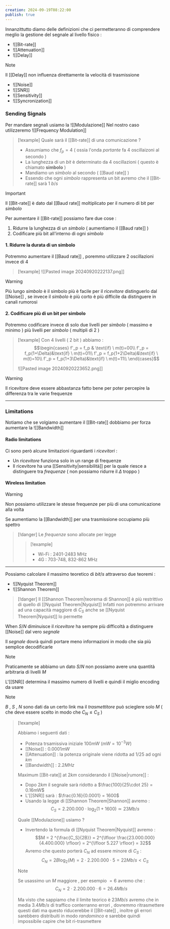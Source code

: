 ```yaml
---
creation: 2024-09-19T08:22:00
publish: true
---
```

Innanzittutto diamo delle definizioni che ci permetteranno di comprendere meglio la gestione del segnale al livello fisico : 
+ ![[Bit-rate]]
+ ![[Attenuation]]
+ ![[Delay]]
>[!note] 
>Il [[Delay]] non influenza direttamente la velocità di trasmissione
+ ![[Noise]]
+ ![[SNR]]
+ ![[Sensitivity]]
+ ![[Syncronization]]
### Sending Signals

Per mandare segnali usiamo la ![[Modulazione]]
Nel nostro caso utilizzeremo ![[Frequency Modulation]]
>[!example] 
>Quale sarà il [[Bit-rate]] di una comunicazione ?
>+ Assumiamo che $f_p = 4$ ( ossia l'onda *portante* fa 4 oscillaizoni al secondo )
>+ La lunghezza di un *bit* è determinato da 4 oscillazioni ( questo è chiamato **simbolo** )
>+ Mandiamo un *simbolo* al secondo ( [[Baud rate]] )
>+ Essendo che ogni *simbolo* rappresenta un bit avremo che il [[Bit-rate]] sarà $1 \ b/s$ 

>[!important] 
>Il [[Bit-rate]] è dato dal [[Baud rate]] moltiplicato per il numero di bit per *simbolo*

Per aumentare il [[Bit-rate]] possiamo fare due cose : 
1. Ridurre la lunghezza di un *simbolo* ( aumentiamo il [[Baud rate]] )
2. Codificare più bit all'interno di ogni *simbolo*

#### 1. Ridurre la durata di un simbolo

Potremmo aumentare il [[Baud rate]] , poremmo utilizzare 2 oscillazioni invece di 4 

>[!example] 
>![[Pasted image 20240920222137.png]]

>[!warning] 
>Più lungo *simbolo* è il simbolo più è facile per il *ricevitore* distinguerlo dal [[Noise]] , se invece il *simbolo* è più corto è più difficile da distinguere in canali rumorosi  

#### 2. Codificare più di un bit per simbolo

Potremmo codificare invece di solo due livelli per *simbolo* ( massimo e minimo ) più livelli per *simbolo* ( multipli di 2 )

>[!example] 
>Con 4 livelli ( 2 bit ) abbiamo :
>$$\begin{cases}
f'_p = f_p & \text{if} \ m(t)=00\\ 
f'_p = f_p(1+\Delta)&\text{if} \ m(t)=01\\
f'_p = f_p(1+2\Delta)&\text{if} \ m(t)=10\\
f'_p = f_p(1+3\Delta)&\text{if} \ m(t)=11\\
\end{cases}$$
>
>![[Pasted image 20240920223652.png]]

>[!warning] 
>Il ricevitore deve essere abbastanza fatto bene per poter percepire la differenza tra le varie frequenze

---

### Limitations

Notiamo che se volgiamo aumentare il [[Bit-rate]] dobbiamo per forza aumentare la ![[Bandwidth]]
#### Radio limitations

Ci sono però alcune limitazioni riguardanti i *ricevitori* : 
+ Un *ricevitore* funziona solo in un range di frequenze 
+ Il ricevitore ha una [[Sensitivity|sensibilità]] per la quale riesce a distinguere tra *frequenze* ( non possiamo ridurre il $\Delta$ troppo )

#### Wireless limitation

>[!warning] 
>Non possiamo utilizzare le stesse frequenze per più di una comunicazione alla volta 
>
>Se aumentiamo la [[Bandwidth]] per una trasmissione occupiamo più spettro
>>[!danger] 
>>Le *frequenze* sono allocate per legge
>>>[!example] 
>>> + Wi-Fi : 2401-2483 MHz
>>> + 4G : 703-748, 832-862 MHz

---
Possiamo calcolare il massimo teoretico di $bit/s$ attraverso due teoremi : 
+ ![[Nyquist Theorem]]
+ ![[Shannon Theorem]]
>[!danger] 
>Il [[Shannon Theorem|teorema di Shannon]] è più restrittivo di quello di [[Nyquist Theorem|Nyquist]] 
>Infatti non potremmo arrivare ad una capacità maggiore di $C_S$ anche se [[Nyquist Theorem|Nyquist]] lo permette

When $S/N$ diminuisce il *ricevitore* ha sempre più difficoltà a distinguere [[Noise]] dal vero *segnale* 

Il *segnale* dovrà quindi portare meno informazioni in modo che sia più semplice decodificarle 

>[!note] 
>Praticamente se abbiamo un dato $S/N$ non possiamo avere una quantità arbitraria di livelli $M$ 
>
>L'[[SNR]] determina il massimo numero di livelli e quindi il miglio encoding da usare 

>[!note] 
>$B$ , $S$ , $N$ sono dati da un certo link ma il *trasmettitore* può scieglere solo $M$ ( che deve essere scelto in modo che $C_N \le C_S$ ) 

>[!example] 
>
>Abbiamo i seguenti dati :
>+ Potenza trsamissiva iniziale $100mW \ (mW = 10^{-3} W)$
>+ [[Noise]] : $0.0001 mW$ 
>+ [[Attenuation]] : la potenza originale viene ridotta ad $1/25$ ad ogni $km$
>+ [[Bandwidth]] : $2.2MHz$
>  
>Maximum [[Bit-rate]] at $2km$ considerando il [[Noise|rumore]] :
>+ Dopo $2km$ il segnale sarà ridotto a $\frac{100}{25\cdot 25} = 0.16mW$
>+ L'[[SNR]] sarà : $\frac{0.16}{0.0001} = 1600$
>+ Usando la legge di [[Shannon Theorem|Shannon]] avremo :
>$$C_S = 2.200.000 \cdot \log_2(1+1600) \simeq 23 Mb/s$$
>
>Quale [[Modulazione]] usiamo ?
>+ Invertendo la formula di [[Nyquist Theorem|Nyquist]] avremo :
>$$M = 2 ^{\frac{C_S}{2B}} = 2^{\lfloor \frac{23.000.000}{4.400.000} \rfloor} = 2^{\lfloor 5.227 \rfloor} = 32$$
>Avremo che questo porterà $C_N$ ad essere minore di $C_S$ :
>$$C_N = 2 B \log_2 (M) = 2 \cdot 2.200.000 \cdot 5 = 22Mb/s < C_S$$
>
>>[!note] 
>>Se usassimo un $M$ maggiore , per esempio $=6$ avremo che :
>>$$C_N = 2 \cdot 2.200.000\cdot 6 = 26.4Mb/s$$
>>
>>Ma visto che sappiamo che il limite teorico è $23Mb/s$ avremo che in media $3.4Mb/s$ di traffico conterranno errori , dovremmo ritrasmettere questi dati ma questo riducerebbe il [[Bit-rate]] , inoltre gli errori sarebbero distribuiti in modo *randominco* e sarebbe quindi impossibile capire che bit ri-trasmettere





